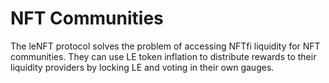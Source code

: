 # NFT Communities

The leNFT protocol solves the problem of accessing NFTfi liquidity for NFT communities. They can use LE token inflation to distribute rewards to their liquidity providers by locking LE and voting in their own gauges.
